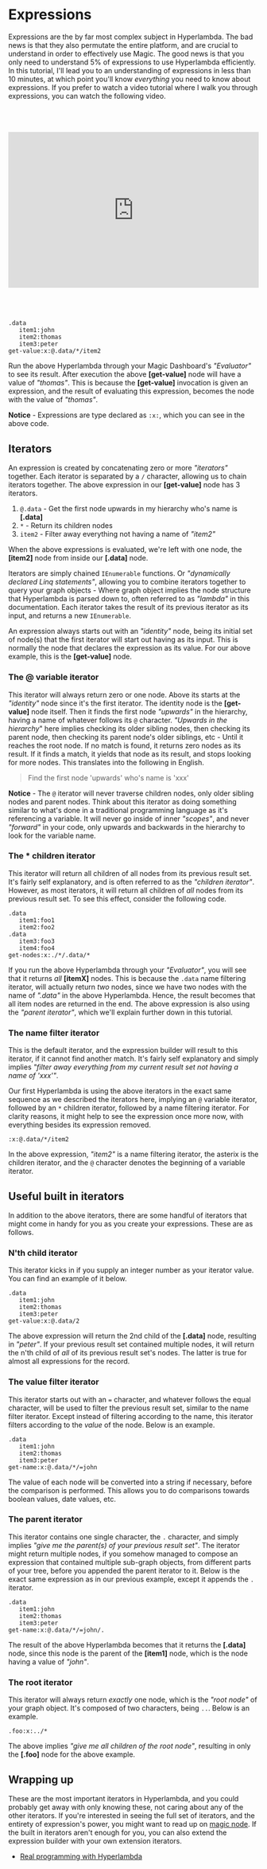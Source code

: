 # Expressions

Expressions are the by far most complex subject in Hyperlambda. The bad news
is that they also permutate the entire platform, and are crucial to understand
in order to effectively use Magic. The good news is that you only need to
understand 5% of expressions to use Hyperlambda efficiently. In this tutorial,
I'll lead you to an understanding of expressions in less than 10 minutes,
at which point you'll know _everything_ you need to know about expressions.
If you prefer to watch a video tutorial where I walk you through expressions,
you can watch the following video.

<div style="position:relative; padding-bottom:56.25%; padding-top:30px; height:0; overflow:hidden;margin-top:4rem;margin-bottom:4rem;">
<iframe width="560" height="315" style="position:absolute; top:0; left:0; width:100%; height:100%;" src="https://www.youtube.com/embed/5aryFBciBSo" frameborder="0" allow="accelerometer; autoplay; encrypted-media; gyroscope; picture-in-picture" allowfullscreen></iframe>
</div>

```
.data
   item1:john
   item2:thomas
   item3:peter
get-value:x:@.data/*/item2
```

Run the above Hyperlambda through your Magic Dashboard's _"Evaluator"_ to see its
result. After execution the above **[get-value]** node will have a value of _"thomas"_.
This is because the **[get-value]** invocation is given an expression, and the result
of evaluating this expression, becomes the node with the value of _"thomas"_.

**Notice** - Expressions are type declared as `:x:`, which you can see in the above
code.

## Iterators

An expression is created by concatenating zero or more _"iterators"_ together.
Each iterator is separated by a `/` character, allowing us to chain iterators
together. The above expression in our **[get-value]** node has 3 iterators.

1. `@.data` - Get the first node upwards in my hierarchy who's name is **[.data]**
2. `*` - Return its children nodes
3. `item2` - Filter away everything not having a name of _"item2"_

When the above expressions is evaluated, we're left with one node, the **[item2]**
node from inside our **[.data]** node.

Iterators are simply chained `IEnumerable` functions.
Or _"dynamically declared Linq statements"_, allowing you to combine iterators
together to query your graph objects - Where graph object implies
the node structure that Hyperlambda is parsed down to, often referred to as _"lambda"_
in this documentation. Each iterator takes the result of its previous iterator
as its input, and returns a new `IEnumerable`.

An expression always starts out with an _"identity"_ node, being its initial
set of node(s) that the first iterator will start out having as its input.
This is normally the node that declares the expression as its value. For our
above example, this is the **[get-value]** node.

### The @ variable iterator

This iterator will always return zero or one node. Above its starts at the _"identity"_
node since it's the first iterator. The identity node is the **[get-value]** node itself.
Then it finds the first node _"upwards"_ in the hierarchy, having a name of whatever
follows its `@` character. _"Upwards in the hierarchy_" here implies checking its
older sibling nodes, then checking its parent node, then checking its parent node's
older siblings, etc - Until it reaches the root node. If no match is found, it returns
zero nodes as its result. If it finds a match, it yields that node as its result,
and stops looking for more nodes. This translates into the following in English.

> Find the first node 'upwards' who's name is 'xxx'

**Notice** - The `@` iterator will never traverse children nodes, only older sibling
nodes and parent nodes. Think about this iterator as doing something similar to
what's done in a traditional programming language as it's referencing a variable.
It will never go inside of inner _"scopes"_, and never _"forward"_ in your code,
only upwards and backwards in the hierarchy to look for the variable name.

### The * children iterator

This iterator will return all children of all nodes from its previous result set.
It's fairly self explanatory, and is often referred to as the _"children iterator"_.
However, as most iterators, it will return all children of _all_ nodes from its
previous result set. To see this effect, consider the following code.

```
.data
   item1:foo1
   item2:foo2
.data
   item3:foo3
   item4:foo4
get-nodes:x:./*/.data/*
```

If you run the above Hyperlambda through your _"Evaluator"_, you will see that
it returns _all_ **[itemX]** nodes. This is because the `.data` name filtering
iterator, will actually return _two_ nodes, since we have two nodes with the name
of _".data"_ in the above Hyperlambda. Hence, the result becomes that all item
nodes are returned in the end. The above expression is also using the _"parent iterator"_,
which we'll explain further down in this tutorial.

### The name filter iterator

This is the default iterator, and the expression builder will result to this
iterator, if it cannot find another match. It's fairly self explanatory and
simply implies _"filter away everything from my current result set not having a name of 'xxx'"_.

Our first Hyperlambda is using the above iterators in the exact same sequence as
we described the iterators here, implying an `@` variable iterator, followed by an `*`
children iterator, followed by a name filtering iterator. For clarity reasons,
it might help to see the expression once more now, with everything besides its
expression removed.

```
:x:@.data/*/item2
```

In the above expression, _"item2"_ is a name filtering iterator, the asterix
is the children iterator, and the `@` character denotes the beginning of
a variable iterator.

## Useful built in iterators

In addition to the above iterators, there are some handful of iterators
that might come in handy for you as you create your expressions. These
are as follows.

### N'th child iterator

This iterator kicks in if you supply an integer number as your iterator
value. You can find an example of it below.

```
.data
   item1:john
   item2:thomas
   item3:peter
get-value:x:@.data/2
```

The above expression will return the 2nd child of the **[.data]** node,
resulting in _"peter"_. If your previous result set contained multiple
nodes, it will return the n'th child of _all_ of its previous result set's
nodes. The latter is true for almost all expressions for the record.

### The value filter iterator

This iterator starts out with an `=` character, and whatever follows the
equal character, will be used to filter the previous result set, similar
to the name filter iterator. Except instead of filtering according to the
name, this iterator filters according to the _value_ of the node. Below
is an example.

```
.data
   item1:john
   item2:thomas
   item3:peter
get-name:x:@.data/*/=john
```

The value of each node will be converted into a string if necessary,
before the comparison is performed. This allows you to do comparisons
towards boolean values, date values, etc.

### The parent iterator

This iterator contains one single character, the `.` character, and
simply implies _"give me the parent(s) of your previous result set"_.
The iterator might return multiple nodes, if you somehow managed to
compose an expression that contained multiple sub-graph objects,
from different parts of your tree, before you appended the parent
iterator to it. Below is the exact same expression as in our previous
example, except it appends the `.` iterator.

```
.data
   item1:john
   item2:thomas
   item3:peter
get-name:x:@.data/*/=john/.
```

The result of the above Hyperlambda becomes that it returns the **[.data]**
node, since this node is the parent of the **[item1]** node, which is the
node having a value of _"john"_.

### The root iterator

This iterator will always return _exactly_ one node, which is the
_"root node"_ of your graph object. It's composed of two characters,
being `..`. Below is an example.

```
.foo:x:../*
```

The above implies _"give me all children of the root node"_, resulting
in only the **[.foo]** node for the above example.

## Wrapping up

These are the most important iterators in Hyperlambda, and you could probably
get away with only knowing these, not caring about any of the other iterators.
If you're interested in seeing the full set of iterators, and
the entirety of expression's power, you might want to read up on
[magic node](/documentation/magic.node). If the built in iterators
aren't enough for you, you can also extend the expression builder
with your own extension iterators.

* [Real programming with Hyperlambda](/tutorials/lambda)
